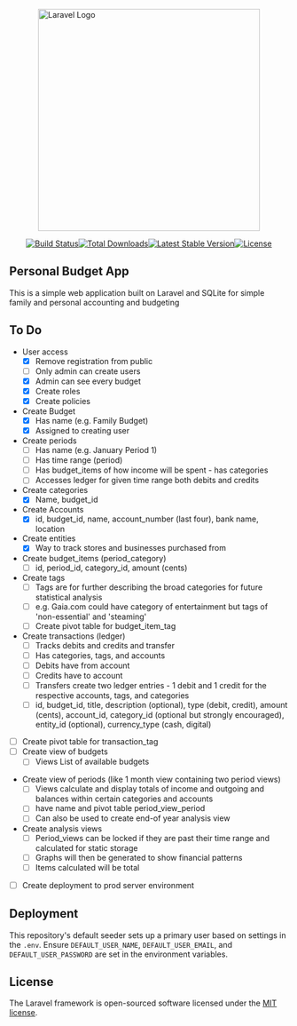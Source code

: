 <p style="display: flex; align-items: center; justify-content: center;"><a href="https://laravel.com" target="_blank"><img src="https://raw.githubusercontent.com/laravel/art/master/logo-lockup/5%20SVG/2%20CMYK/1%20Full%20Color/laravel-logolockup-cmyk-red.svg" width="400" alt="Laravel Logo"></a></p>

<p style="display: flex; align-items: center; justify-content: center;">
<a href="https://github.com/laravel/framework/actions"><img src="https://github.com/laravel/framework/workflows/tests/badge.svg" alt="Build Status"></a>
<a href="https://packagist.org/packages/laravel/framework"><img src="https://img.shields.io/packagist/dt/laravel/framework" alt="Total Downloads"></a>
<a href="https://packagist.org/packages/laravel/framework"><img src="https://img.shields.io/packagist/v/laravel/framework" alt="Latest Stable Version"></a>
<a href="https://packagist.org/packages/laravel/framework"><img src="https://img.shields.io/packagist/l/laravel/framework" alt="License"></a>
</p>

## Personal Budget App

This is a simple web application built on Laravel and SQLite for simple family and personal accounting and budgeting

## To Do

- User access
  - [x] Remove registration from public
  - [ ] Only admin can create users
  - [x] Admin can see every budget
  - [x] Create roles
  - [x] Create policies
- Create Budget
    - [x]  Has name (e.g. Family Budget)
    - [x] Assigned to creating user 
- Create periods
  - [ ] Has name (e.g. January Period 1)
  - [ ] Has time range (period)
  - [ ] Has budget_items of how income will be spent - has categories
  - [ ] Accesses ledger for given time range both debits and credits
- Create categories
  - [x] Name, budget_id
- Create Accounts
  - [x] id, budget_id, name, account_number (last four), bank name, location
- Create entities
  - [x] Way to track stores and businesses purchased from
- Create budget_items (period_category)
    - [ ] id, period_id, category_id, amount (cents)
- Create tags
  - [ ] Tags are for further describing the broad categories for future statistical analysis
  - [ ] e.g. Gaia.com could have category of entertainment but tags of 'non-essential' and 'steaming'
  - [ ] Create pivot table for budget_item_tag
- Create transactions (ledger)
    - [ ] Tracks debits and credits and transfer 
    - [ ] Has categories, tags, and accounts
    - [ ] Debits have from account
    - [ ] Credits have to account
    - [ ] Transfers create two ledger entries - 1 debit and 1 credit for the respective accounts, tags, and categories
    - [ ] id, budget_id, title, description (optional), type (debit, credit), amount (cents), account_id, category_id (optional but strongly encouraged), entity_id (optional), currency_type (cash, digital)
- [ ] Create pivot table for transaction_tag
- [ ] Create view of budgets
    - [ ] Views List of available budgets
- Create view of periods (like 1 month view containing two period views)
    - [ ] Views calculate and display totals of income and outgoing and balances within certain categories and accounts
    - [ ] have name and pivot table period_view_period
    - [ ] Can also be used to create end-of year analysis view 
- Create analysis views
  - [ ] Period_views can be locked if they are past their time range and calculated for static storage
  - [ ] Graphs will then be generated to show financial patterns
  - [ ] Items calculated will be total
- [ ] Create deployment to prod server environment

## Deployment

This repository's default seeder sets up a primary user based on settings in the `.env`.
Ensure `DEFAULT_USER_NAME`, `DEFAULT_USER_EMAIL`, and `DEFAULT_USER_PASSWORD` are set in the environment variables.


## License

The Laravel framework is open-sourced software licensed under the [MIT license](https://opensource.org/licenses/MIT).
